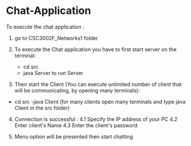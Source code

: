 # Chat-Application

To execute the chat application :

1. go to CSC3002F_Networks1 folder

2. To execute the Chat application you have to first start server on the terminal:
    - cd src
    - java Server to run Server
    

3. Then start the Client (You can execute unlimited number of client that will be communicating, by opening many terminals):
   
  - cd src
  -java Client (for many clients open many terminals and type java Client in the src folder)

4. Connection is successful :
   4.1 Specify the IP address of your PC
   4.2 Enter client's Name
   4.3 Enter the client's password

5. Menu option will be presented then start chatting
